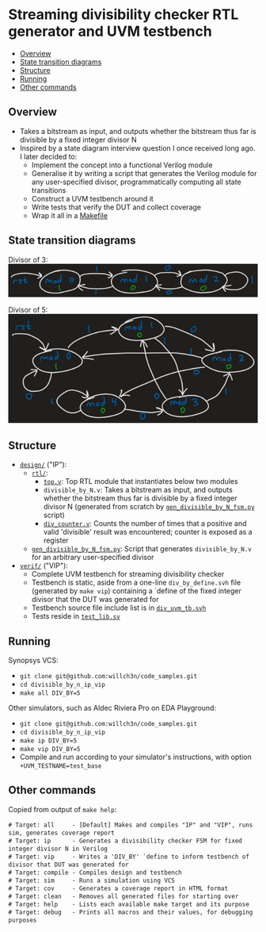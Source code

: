 # Streaming divisibility checker RTL generator and UVM testbench

* [Overview](#Overview)
* [State transition diagrams](#State-transition-diagrams)
* [Structure](#Structure)
* [Running](#Running)
* [Other commands](#Other-commands)

## Overview

* Takes a bitstream as input, and outputs whether the bitstream thus far is divisible by a fixed integer divisor N
* Inspired by a state diagram interview question I once received long ago.  I later decided to:
    * Implement the concept into a functional Verilog module
    * Generalise it by writing a script that generates the Verilog module for any user-specified divisor, programmatically computing all state transitions
    * Construct a UVM testbench around it
    * Write tests that verify the DUT and collect coverage
    * Wrap it all in a [Makefile](Makefile)

## State transition diagrams

Divisor of 3:<br/>
![Divisor of 3](images/div_by_3_state_transition_diagram.jpg)

Divisor of 5:<br/>
![Divisor of 5](images/div_by_5_state_transition_diagram.jpg)

## Structure

* [`design/`](design/) ("IP"):
    * [`rtl/`](design/rtl/):
        * [`top.v`](design/rtl/top.v): Top RTL module that instantiates below two modules
        * `divisible_by_N.v`: Takes a bitstream as input, and outputs whether the bitstream thus far is divisible by a fixed integer divisor N (generated from scratch by [`gen_divisible_by_N_fsm.py`](design/gen_divisible_by_N_fsm.py) script)
        * [`div_counter.v`](design/rtl/div_counter.v): Counts the number of times that a positive and valid 'divisible' result was encountered; counter is exposed as a register
    * [`gen_divisible_by_N_fsm.py`](design/gen_divisible_by_N_fsm.py): Script that generates `divisible_by_N.v` for an arbitrary user-specified divisor
* [`verif/`](verif/) ("VIP"):
    * Complete UVM testbench for streaming divisibility checker
    * Testbench is static, aside from a one-line `div_by_define.svh` file (generated by `make vip`) containing a `define of the fixed integer divisor that the DUT was generated for
    * Testbench source file include list is in [`div_uvm_tb.svh`](verif/div_uvm_tb.svh)
    * Tests reside in [`test_lib.sv`](verif/test_lib.sv)

## Running

Synopsys VCS:
* `git clone git@github.com:willch3n/code_samples.git`
* `cd divisible_by_n_ip_vip`
* `make all DIV_BY=5`

Other simulators, such as Aldec Riviera Pro on EDA Playground:
* `git clone git@github.com:willch3n/code_samples.git`
* `cd divisible_by_n_ip_vip`
* `make ip DIV_BY=5`
* `make vip DIV_BY=5`
* Compile and run according to your simulator's instructions, with option `+UVM_TESTNAME=test_base`

## Other commands

Copied from output of `make help`:
```
# Target: all     - [Default] Makes and compiles "IP" and "VIP", runs sim, generates coverage report
# Target: ip      - Generates a divisibility checker FSM for fixed integer divisor N in Verilog
# Target: vip     - Writes a 'DIV_BY' `define to inform testbench of divisor that DUT was generated for
# Target: compile - Compiles design and testbench
# Target: sim     - Runs a simulation using VCS
# Target: cov     - Generates a coverage report in HTML format
# Target: clean   - Removes all generated files for starting over
# Target: help    - Lists each available make target and its purpose
# Target: debug   - Prints all macros and their values, for debugging purposes
```

